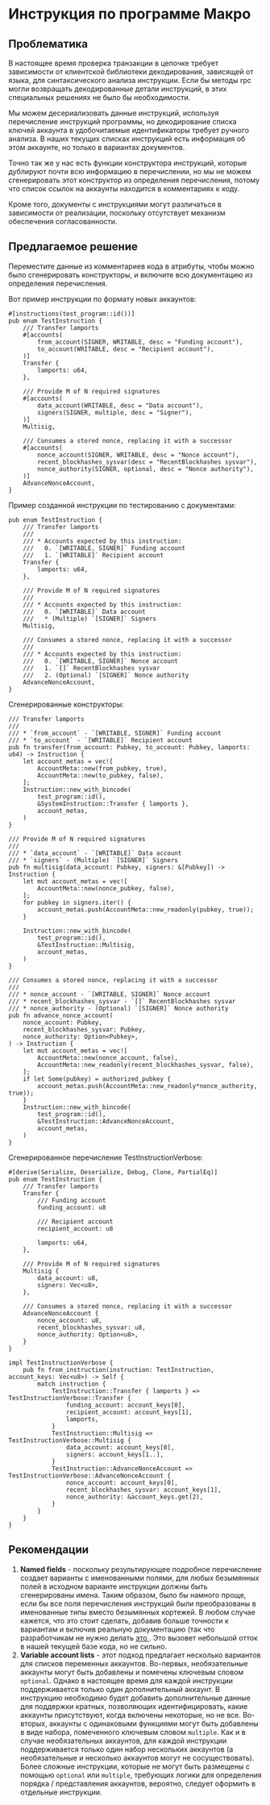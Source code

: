 # Инструкция по программе Макро

## Проблематика

В настоящее время проверка транзакции в цепочке требует зависимости от клиентской библиотеки декодирования, зависящей от языка, для синтаксического анализа инструкции. Если бы методы rpc могли возвращать декодированные детали инструкций, в этих специальных решениях не было бы необходимости.

Мы можем десериализовать данные инструкций, используя перечисление инструкций программы, но декодирование списка ключей аккаунта в удобочитаемые идентификаторы требует ручного анализа. В наших текущих списках инструкций есть информация об этом аккаунте, но только в вариантах документов.

Точно так же у нас есть функции конструктора инструкций, которые дублируют почти всю информацию в перечислении, но мы не можем сгенерировать этот конструктор из определения перечисления, потому что список ссылок на аккаунты находится в комментариях к коду.

Кроме того, документы с инструкциями могут различаться в зависимости от реализации, поскольку отсутствует механизм обеспечения согласованности.

## Предлагаемое решение

Переместите данные из комментариев кода в атрибуты, чтобы можно было сгенерировать конструкторы, и включите всю документацию из определения перечисления.

Вот пример инструкции по формату новых аккаунтов:

```rust,ignore
#[instructions(test_program::id())]
pub enum TestInstruction {
    /// Transfer lamports
    #[accounts(
        from_account(SIGNER, WRITABLE, desc = "Funding account"),
        to_account(WRITABLE, desc = "Recipient account"),
    )]
    Transfer {
        lamports: u64,
    },

    /// Provide M of N required signatures
    #[accounts(
        data_account(WRITABLE, desc = "Data account"),
        signers(SIGNER, multiple, desc = "Signer"),
    )]
    Multisig,

    /// Consumes a stored nonce, replacing it with a successor
    #[accounts(
        nonce_account(SIGNER, WRITABLE, desc = "Nonce account"),
        recent_blockhashes_sysvar(desc = "RecentBlockhashes sysvar"),
        nonce_authority(SIGNER, optional, desc = "Nonce authority"),
    )]
    AdvanceNonceAccount,
}
```

Пример созданной инструкции по тестированию с документами:

```rust,ignore
pub enum TestInstruction {
    /// Transfer lamports
    ///
    /// * Accounts expected by this instruction:
    ///   0. `[WRITABLE, SIGNER]` Funding account
    ///   1. `[WRITABLE]` Recipient account
    Transfer {
        lamports: u64,
    },

    /// Provide M of N required signatures
    ///
    /// * Accounts expected by this instruction:
    ///   0. `[WRITABLE]` Data account
    ///   * (Multiple) `[SIGNER]` Signers
    Multisig,

    /// Consumes a stored nonce, replacing it with a successor
    ///
    /// * Accounts expected by this instruction:
    ///   0. `[WRITABLE, SIGNER]` Nonce account
    ///   1. `[]` RecentBlockhashes sysvar
    ///   2. (Optional) `[SIGNER]` Nonce authority
    AdvanceNonceAccount,
}
```

Сгенерированные конструкторы:

```rust,ignore
/// Transfer lamports
///
/// * `from_account` - `[WRITABLE, SIGNER]` Funding account
/// * `to_account` - `[WRITABLE]` Recipient account
pub fn transfer(from_account: Pubkey, to_account: Pubkey, lamports: u64) -> Instruction {
    let account_metas = vec![
        AccountMeta::new(from_pubkey, true),
        AccountMeta::new(to_pubkey, false),
    ];
    Instruction::new_with_bincode(
        test_program::id(),
        &SystemInstruction::Transfer { lamports },
        account_metas,
    )
}

/// Provide M of N required signatures
///
/// * `data_account` - `[WRITABLE]` Data account
/// * `signers` - (Multiple) `[SIGNER]` Signers
pub fn multisig(data_account: Pubkey, signers: &[Pubkey]) -> Instruction {
    let mut account_metas = vec![
        AccountMeta::new(nonce_pubkey, false),
    ];
    for pubkey in signers.iter() {
        account_metas.push(AccountMeta::new_readonly(pubkey, true));
    }

    Instruction::new_with_bincode(
        test_program::id(),
        &TestInstruction::Multisig,
        account_metas,
    )
}

/// Consumes a stored nonce, replacing it with a successor
///
/// * nonce_account - `[WRITABLE, SIGNER]` Nonce account
/// * recent_blockhashes_sysvar - `[]` RecentBlockhashes sysvar
/// * nonce_authority - (Optional) `[SIGNER]` Nonce authority
pub fn advance_nonce_account(
    nonce_account: Pubkey,
    recent_blockhashes_sysvar: Pubkey,
    nonce_authority: Option<Pubkey>,
) -> Instruction {
    let mut account_metas = vec![
        AccountMeta::new(nonce_account, false),
        AccountMeta::new_readonly(recent_blockhashes_sysvar, false),
    ];
    if let Some(pubkey) = authorized_pubkey {
        account_metas.push(AccountMeta::new_readonly*nonce_authority, true));
    }
    Instruction::new_with_bincode(
        test_program::id(),
        &TestInstruction::AdvanceNonceAccount,
        account_metas,
    )
}

```

Сгенерированное перечисление TestInstructionVerbose:

```rust,ignore
#[derive(Serialize, Deserialize, Debug, Clone, PartialEq)]
pub enum TestInstruction {
    /// Transfer lamports
    Transfer {
        /// Funding account
        funding_account: u8

        /// Recipient account
        recipient_account: u8

        lamports: u64,
    },

    /// Provide M of N required signatures
    Multisig {
        data_account: u8,
        signers: Vec<u8>,
    },

    /// Consumes a stored nonce, replacing it with a successor
    AdvanceNonceAccount {
        nonce_account: u8,
        recent_blockhashes_sysvar: u8,
        nonce_authority: Option<u8>,
    }
}

impl TestInstructionVerbose {
    pub fn from_instruction(instruction: TestInstruction, account_keys: Vec<u8>) -> Self {
        match instruction {
            TestInstruction::Transfer { lamports } => TestInstructionVerbose::Transfer {
                funding_account: account_keys[0],
                recipient_account: account_keys[1],
                lamports,
            }
            TestInstruction::Multisig => TestInstructionVerbose::Multisig {
                data_account: account_keys[0],
                signers: account_keys[1..],
            }
            TestInstruction::AdvanceNonceAccount => TestInstructionVerbose::AdvanceNonceAccount {
                nonce_account: account_keys[0],
                recent_blockhashes_sysvar: account_keys[1],
                nonce_authority: &account_keys.get(2),
            }
        }
    }
}

```

## Рекомендации

1. **Named fields** - поскольку результирующее подробное перечисление создает варианты с именованными полями, для любых безымянных полей в исходном варианте инструкции должны быть сгенерированы имена. Таким образом, было бы намного проще, если бы все поля перечисления инструкций были преобразованы в именованные типы вместо безымянных кортежей. В любом случае кажется, что это стоит сделать, добавив больше точности к вариантам и включив реальную документацию (так что разработчикам не нужно делать [ это ](https://github.com/solana-labs/solana/blob/3aab13a1679ba2b7846d9ba39b04a52f2017d3e0/sdk/src/system_instruction.rs#L140). Это вызовет небольшой отток в нашей текущей базе кода, но не сильно.
2. **Variable account lists** - этот подход предлагает несколько вариантов для списков переменных аккаунтов. Во-первых, необязательные аккаунты могут быть добавлены и помечены ключевым словом `optional`. Однако в настоящее время для каждой инструкции поддерживается только один дополнительный аккаунт. В инструкцию необходимо будет добавить дополнительные данные для поддержки кратных, позволяющих идентифицировать, какие аккаунты присутствуют, когда включены некоторые, но не все. Во-вторых, аккаунты с одинаковыми функциями могут быть добавлены в виде набора, помеченного ключевым словом `multiple`. Как и в случае необязательных аккаунтов, для каждой инструкции поддерживается только один набор нескольких аккаунтов (а необязательные и несколько аккаунтов могут не сосуществовать). Более сложные инструкции, которые не могут быть размещены с помощью `optional` или `multiple`, требующих логики для определения порядка / представления аккаунтов, вероятно, следует оформить в отдельные инструкции.
